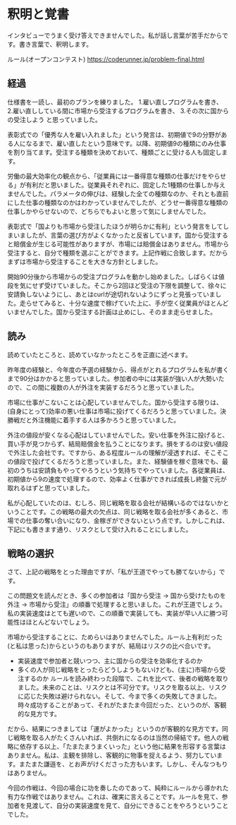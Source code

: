 # 釈明と覚書

インタビューでうまく受け答えできませんでした。私が話し言葉が苦手だからです。書き言葉で、釈明します。

ルール(オープンコンテスト) https://coderunner.jp/problem-final.html

## 経過

仕様書を一読し、最初のプランを練りました。
1.雇い直しプログラムを書き、
2.雇い直ししている間に市場から受注するプログラムを書き、
3.その次に国からの受注しよう
と思っていました。

表彰式での「優秀な人を雇い入れました」という発言は、初期値で9の分野がある人になるまで、雇い直したという意味です。以降、初期値9の種類にのみ仕事を割り当てます。受注する種類を決めておいて、種類ごとに受ける人も固定します。

労働の最大効率化の観点から、「従業員には一番得意な種類の仕事だけをやらせる」が有利だと思いました。従業員それぞれに、固定した1種類の仕事しか与えませんでした。パラメータの伸びは、経験した全ての種類なのか、それとも直前にした仕事の種類なのかはわかっていませんでしたが、どうせ一番得意な種類の仕事しかやらせないので、どちらでもよいと思って気にしませんでした。

表彰式で「国よりも市場から受注したほうが明らかに有利」という発言をしてしまいましたが、言葉の選び方がよくなかったと反省しています。国から受注すると賠償金が生じる可能性がありますが、市場には賠償金はありません。市場から受注すると、自分で種類を選ぶことができます。上記作戦に合致します。だからまずは市場から受注することを大きな方針としました。

開始90分後から市場からの受注プログラムを動かし始めました。しばらくは値段を気にせず受けていました。そこから2回ほど受注の下限を調整して、徐々に安請負しないようにし、あとはcurlが途切れないようにずっと見張っていました。走らせてみると、十分な速度で稼げていた上に、手が空く従業員がほとんどいませんでした。国から受注する計画は止めにし、そのまま走らせました。

## 読み

読めていたところと、読めていなかったところを正直に述べます。

昨年度の経験と、今年度の予選の経験から、得点がとれるプログラムを私が書くまで90分はかかると思っていました。参加者の中には実装が強い人が大勢いたので、この間に複数の人が外注を実装するだろうと思っていました。

市場に仕事がこないことは心配していませんでした。国から受注する限りは、(自身にとって)効率の悪い仕事は市場に投げてくるだろうと思っていました。決勝戦だと外注機能に着手する人は多かろうと思っていました。

外注の値段が安くなる心配はしていませんでした。安い仕事を外注に投げると、買い手が見つからず、結局賠償金を払うことになります。損をするのは安い値段で外注した会社です。ですから、ある程度ルールの理解が浸透すれば、そこそこの値段で投げてくるだろうと思っていました。また、経験値を稼ぐ意味でも、最初のうちは安請負もやってやろうという気持ちでやっていました。各従業員は、初期値から9の速度で処理するので、効率よく仕事ができれば成長し終盤で元が取れるはずと思っていました。

私が心配していたのは、むしろ、同じ戦略を取る会社が結構いるのではないかということです。この戦略の最大の欠点は、同じ戦略を取る会社が多くあると、市場での仕事の奪い合いになり、金稼ぎができないという点です。しかしこれは、下記にも書きます通り、リスクとして受け入れることにしました。

## 戦略の選択

さて、上記の戦略をとった理由ですが、「私が王道でやっても勝てないから」です。

この問題文を読んだとき、多くの参加者は「国から受注 -> 国から受けたものを外注 -> 市場から受注」の順番で処理すると思いました。これが王道でしょう。私の実装速度はとても遅いので、この順番で実装しても、実装が早い人に勝つ可能性はほとんどないでしょう。

市場から受注することに、ためらいはありませんでした。ルール上有利だった(と私は思った)からというのもありますが、結局はリスクの比べ合いです。
* 実装速度で参加者と競いつつ、主に国からの受注を効率化するのか
* 多くの人が同じ戦略をとったらどうしようもないけども、(主に)市場から受注するのか
ルールを読み終わった段階で、これを比べて、後者の戦略を取りました。未来のことは、リスクとは不可分です。リスクを取る以上、リスクに応じた失敗は避けられない。そして、今まで多くの失敗してきました。時々成功することがあって、それがたまたま今回だった、というのが、客観的な見方です。

だから、結果につきましては「運がよかった」というのが客観的な見方です。同じ戦略を取る人がたくさんいれば、共倒れになるのは当然の帰結です。他人の戦略に依存する以上、「たまたまうまくいった」という他に結果を形容する言葉はありません。私は、主観を排除し、客観的に物事を捉えるよう、努力しています。またまた謙遜を、とお声がけくださった方もいます。しかし、そんなつもりはありません。

今回の作戦は、今回の場合に功を奏したのであって、純粋にルールから導かれた有力な作戦ではありません。これは、確実に言えることです。ルールを見て、参加者を見渡して、自分の実装速度を見て、自分にできることをやろうということでした。
